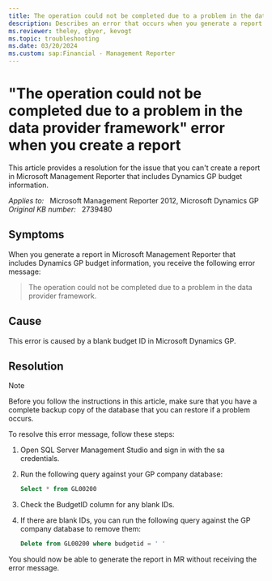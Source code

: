 ```yaml
---
title: The operation could not be completed due to a problem in the data provider framework error when creating a report
description: Describes an error that occurs when you generate a report in Management Reporter that includes budget information from Microsoft Dynamics GP. Provides a resolution.
ms.reviewer: theley, gbyer, kevogt
ms.topic: troubleshooting
ms.date: 03/20/2024
ms.custom: sap:Financial - Management Reporter
---
```

# "The operation could not be completed due to a problem in the data provider framework" error when you create a report

This article provides a resolution for the issue that you can't create a report in Microsoft Management Reporter that includes Dynamics GP budget information.

_Applies to:_ &nbsp; Microsoft Management Reporter 2012, Microsoft Dynamics GP  
_Original KB number:_ &nbsp; 2739480

## Symptoms

When you generate a report in Microsoft Management Reporter that includes Dynamics GP budget information, you receive the following error message:

> The operation could not be completed due to a problem in the data provider framework.

## Cause

This error is caused by a blank budget ID in Microsoft Dynamics GP.

## Resolution

> [!NOTE]
> Before you follow the instructions in this article, make sure that you have a complete backup copy of the database that you can restore if a problem occurs.

To resolve this error message, follow these steps:

1. Open SQL Server Management Studio and sign in with the sa credentials.
2. Run the following query against your GP company database:

    ```sql
    Select * from GL00200
    ```

3. Check the BudgetID column for any blank IDs.
4. If there are blank IDs, you can run the following query against the GP company database to remove them:

    ```sql
    Delete from GL00200 where budgetid = ' '
    ```

You should now be able to generate the report in MR without receiving the error message.
